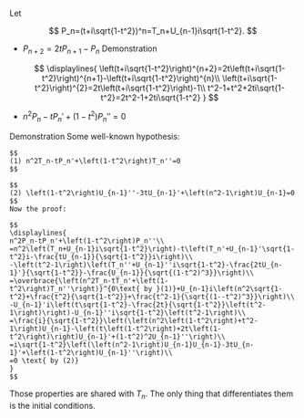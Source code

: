 Let

$$
P_n=(t+i\sqrt{1-t^2})^n=T_n+U_{n-1}i\sqrt{1-t^2}.
$$

+ $P_{n+2}=2tP_{n+1}-P_n$
Demonstration
	
    $$
    \displaylines{
    \left(t+i\sqrt{1-t^2}\right)^{n+2}=2t\left(t+i\sqrt{1-t^2}\right)^{n+1}-\left(t+i\sqrt{1-t^2}\right)^{n}\\
    \left(t+i\sqrt{1-t^2}\right)^{2}=2t\left(t+i\sqrt{1-t^2}\right)-1\\
    t^2-1+t^2+2ti\sqrt{1-t^2}=2t^2-1+2ti\sqrt{1-t^2}
    }
    $$
 
+ $n^2P_n-tP_n'+(1-t^2)P_n''=0$

Demonstration
    Some well-known hypothesis: 

    $$
    (1) n^2T_n-tP_n'+\left(1-t^2\right)T_n''=0
    $$

    $$
    (2) \left(1-t^2\right)U_{n-1}''-3tU_{n-1}'+\left(n^2-1\right)U_{n-1}=0
    $$
    Now the proof:

    $$
    \displaylines{
    n^2P_n-tP_n'+\left(1-t^2\right)P_n''\\
    =n^2\left(T_n+U_{n-1}i\sqrt{1-t^2}\right)-t\left(T_n'+U_{n-1}'\sqrt{1-t^2}i-\frac{tU_{n-1}}{\sqrt{1-t^2}}i\right)\\
    -\left(t^2-1\right)\left(T_n''+U_{n-1}''i\sqrt{1-t^2}-\frac{2tU_{n-1}'}{\sqrt{1-t^2}}-\frac{U_{n-1}}{\sqrt{(1-t^2)^3}}\right)\\
    =\overbrace{\left(n^2T_n-tT_n'+\left(1-t^2\right)T_n''\right)}^{0\text{ by }(1)}+U_{n-1}i\left(n^2\sqrt{1-t^2}+\frac{t^2}{\sqrt{1-t^2}}+\frac{t^2-1}{\sqrt{(1--t^2)^3}}\right)\\
    -U_{n-1}'i\left(t\sqrt{1-t^2}-\frac{2t}{\sqrt{1-t^2}}\left(t^2-1\right)\right)-U_{n-1}''i\sqrt{1-t^2}\left(t^2-1\right)\\
    =\frac{i}{\sqrt{1-t^2}}\left(\left(n^2\left(1-t^2\right)+t^2-1\right)U_{n-1}-\left(t\left(1-t^2\right)+2t\left(1-t^2\right)\right)U_{n-1}'+(1-t^2)^2U_{n-1}''\right)\\
    =i\sqrt{1-t^2}\left(\left(n^2-1\right)U_{n-1}U_{n-1}-3tU_{n-1}'+\left(1-t^2\right)U_{n-1}''\right)\\
    =0 \text{ by (2)}
    }
    $$

Those properties are shared with $T_n$. The only thing that differentiates them is the initial conditions.